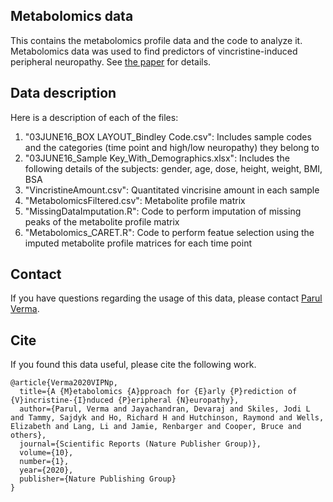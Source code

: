 ## Metabolomics data
This contains the metabolomics profile data and the code to analyze it. Metabolomics data was used to find predictors of vincristine-induced peripheral neuropathy. See [the paper](https://www.medrxiv.org/content/10.1101/19013078v1) for details.

## Data description
Here is a description of each of the files:

1. "03JUNE16_BOX LAYOUT_Bindley Code.csv": Includes sample codes and the categories (time point and high/low neuropathy) they belong to
2. "03JUNE16_Sample Key_With_Demographics.xlsx": Includes the following details of the subjects: gender, age, dose, height, weight, BMI, BSA
3. "VincristineAmount.csv": Quantitated vincrisine amount in each sample
4. "MetabolomicsFiltered.csv": Metabolite profile matrix
5. "MissingDataImputation.R": Code to perform imputation of missing peaks of the metabolite profile matrix
6. "Metabolomics_CARET.R": Code to perform featue selection using the imputed metabolite profile matrices for each time point

## Contact
If you have questions regarding the usage of this data, please contact [Parul Verma](https://parulv1.github.io/).

## Cite
If you found this data useful, please cite the following work.

```
@article{Verma2020VIPNp,
  title={A {M}etabolomics {A}pproach for {E}arly {P}rediction of {V}incristine-{I}nduced {P}eripheral {N}europathy},
  author={Parul, Verma and Jayachandran, Devaraj and Skiles, Jodi L and Tammy, Sajdyk and Ho, Richard H and Hutchinson, Raymond and Wells, Elizabeth and Lang, Li and Jamie, Renbarger and Cooper, Bruce and others},
  journal={Scientific Reports (Nature Publisher Group)},
  volume={10},
  number={1},
  year={2020},
  publisher={Nature Publishing Group}
}
```


